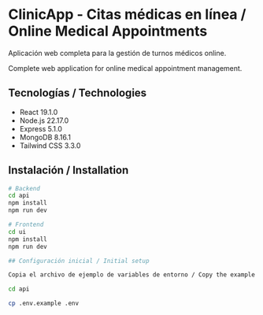 # ClinicApp - Citas médicas en línea / Online Medical Appointments
Aplicación web completa para la gestión de turnos médicos online.

Complete web application for online medical appointment management.

## Tecnologías / Technologies
- React 19.1.0       
- Node.js 22.17.0
- Express 5.1.0       
- MongoDB 8.16.1
- Tailwind CSS 3.3.0

## Instalación / Installation

```bash
# Backend
cd api
npm install
npm run dev

# Frontend
cd ui
npm install
npm run dev

## Configuración inicial / Initial setup

Copia el archivo de ejemplo de variables de entorno / Copy the example environment variables file:

cd api

cp .env.example .env
